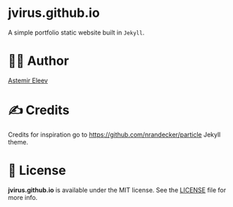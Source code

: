 # jvirus.github.io
A simple portfolio static website built in `Jekyll`.

# 👨‍💻 Author
[Astemir Eleev](https://github.io/jvirus)

# ✍️ Credits
Credits for inspiration go to https://github.com/nrandecker/particle Jekyll theme.

# 🔖 License
**jvirus.github.io** is available under the MIT license. See the [LICENSE]() file for more info.
